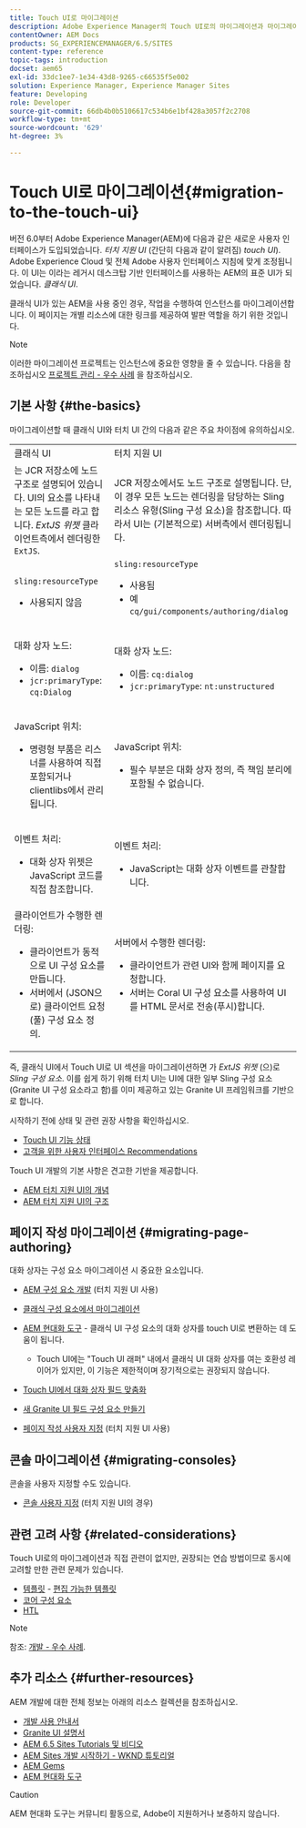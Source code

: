 ```yaml
---
title: Touch UI로 마이그레이션
description: Adobe Experience Manager의 Touch UI로의 마이그레이션과 마이그레이션이 사용자에게 미치는 영향에 대해 알아봅니다.
contentOwner: AEM Docs
products: SG_EXPERIENCEMANAGER/6.5/SITES
content-type: reference
topic-tags: introduction
docset: aem65
exl-id: 33dc1ee7-1e34-43d8-9265-c66535f5e002
solution: Experience Manager, Experience Manager Sites
feature: Developing
role: Developer
source-git-commit: 66db4b0b5106617c534b6e1bf428a3057f2c2708
workflow-type: tm+mt
source-wordcount: '629'
ht-degree: 3%

---
```


# Touch UI로 마이그레이션{#migration-to-the-touch-ui}

버전 6.0부터 Adobe Experience Manager(AEM)에 다음과 같은 새로운 사용자 인터페이스가 도입되었습니다. *터치 지원 UI* (간단히 다음과 같이 알려짐) *touch UI*). Adobe Experience Cloud 및 전체 Adobe 사용자 인터페이스 지침에 맞게 조정됩니다. 이 UI는 이라는 레거시 데스크탑 기반 인터페이스를 사용하는 AEM의 표준 UI가 되었습니다. *클래식 UI*.

클래식 UI가 있는 AEM을 사용 중인 경우, 작업을 수행하여 인스턴스를 마이그레이션합니다. 이 페이지는 개별 리소스에 대한 링크를 제공하여 발판 역할을 하기 위한 것입니다.

>[!NOTE]
>
>이러한 마이그레이션 프로젝트는 인스턴스에 중요한 영향을 줄 수 있습니다. 다음을 참조하십시오 [프로젝트 관리 - 우수 사례](/help/managing/best-practices.md) 을 참조하십시오.

## 기본 사항 {#the-basics}

마이그레이션할 때 클래식 UI와 터치 UI 간의 다음과 같은 주요 차이점에 유의하십시오.

<table>
 <tbody>
  <tr>
   <td>클래식 UI</td>
   <td>터치 지원 UI</td>
  </tr>
  <tr>
   <td>는 JCR 저장소에 노드 구조로 설명되어 있습니다. UI의 요소를 나타내는 모든 노드를 라고 합니다. <em>ExtJS 위젯</em> 클라이언트측에서 렌더링한 <code>ExtJS</code>.</td>
   <td>JCR 저장소에서도 노드 구조로 설명됩니다. 단, 이 경우 모든 노드는 렌더링을 담당하는 Sling 리소스 유형(Sling 구성 요소)을 참조합니다. 따라서 UI는 (기본적으로) 서버측에서 렌더링됩니다.</td>
  </tr>
  <tr>
   <td><p><code>sling:resourceType</code></p>
    <ul>
     <li>사용되지 않음</li>
    </ul> </td>
   <td><code>sling:resourceType</code>
    <ul>
     <li>사용됨</li>
     <li>예<br /> <code>cq/gui/components/authoring/dialog</code><br /> </li>
    </ul> </td>
  </tr>
  <tr>
   <td><p>대화 상자 노드:</p>
    <ul>
     <li>이름: <code>dialog</code></li>
     <li><code>jcr:primaryType</code>: <code>cq:Dialog</code></li>
    </ul> </td>
   <td><p>대화 상자 노드:</p>
    <ul>
     <li>이름: <code>cq:dialog</code></li>
     <li><code>jcr:primaryType</code>: <code>nt:unstructured</code></li>
    </ul> </td>
  </tr>
  <tr>
   <td><p>JavaScript 위치:</p>
    <ul>
     <li>명령형 부품은 리스너를 사용하여 직접 포함되거나 clientlibs에서 관리됩니다.</li>
    </ul> </td>
   <td><p>JavaScript 위치:</p>
    <ul>
     <li>필수 부분은 대화 상자 정의, 즉 책임 분리에 포함될 수 없습니다.</li>
    </ul> </td>
  </tr>
  <tr>
   <td><p>이벤트 처리:</p>
    <ul>
     <li>대화 상자 위젯은 JavaScript 코드를 직접 참조합니다.</li>
    </ul> </td>
   <td><p>이벤트 처리:</p>
    <ul>
     <li>JavaScript는 대화 상자 이벤트를 관찰합니다.</li>
    </ul> </td>
  </tr>
  <tr>
   <td>클라이언트가 수행한 렌더링:
    <ul>
     <li>클라이언트가 동적으로 UI 구성 요소를 만듭니다.</li>
     <li>서버에서 (JSON으로) 클라이언트 요청 (풀) 구성 요소 정의.</li>
    </ul> </td>
   <td>서버에서 수행한 렌더링:
    <ul>
     <li>클라이언트가 관련 UI와 함께 페이지를 요청합니다.</li>
     <li>서버는 Coral UI 구성 요소를 사용하여 UI를 HTML 문서로 전송(푸시)합니다.<br /> </li>
    </ul> </td>
  </tr>
 </tbody>
</table>

즉, 클래식 UI에서 Touch UI로 UI 섹션을 마이그레이션하면 가 *ExtJS 위젯* (으)로 *Sling 구성 요소*. 이를 쉽게 하기 위해 터치 UI는 UI에 대한 일부 Sling 구성 요소(Granite UI 구성 요소라고 함)를 이미 제공하고 있는 Granite UI 프레임워크를 기반으로 합니다.

시작하기 전에 상태 및 관련 권장 사항을 확인하십시오.

* [Touch UI 기능 상태](/help/release-notes/touch-ui-features-status.md)
* [고객을 위한 사용자 인터페이스 Recommendations](/help/sites-deploying/ui-recommendations.md)

Touch UI 개발의 기본 사항은 견고한 기반을 제공합니다.

* [AEM 터치 지원 UI의 개념](/help/sites-developing/touch-ui-concepts.md)
* [AEM 터치 지원 UI의 구조](/help/sites-developing/touch-ui-structure.md)

## 페이지 작성 마이그레이션 {#migrating-page-authoring}

대화 상자는 구성 요소 마이그레이션 시 중요한 요소입니다.

* [AEM 구성 요소 개발](/help/sites-developing/developing-components.md) (터치 지원 UI 사용)
* [클래식 구성 요소에서 마이그레이션](/help/sites-developing/developing-components.md#migrating-from-a-classic-component)
* [AEM 현대화 도구](/help/sites-developing/modernization-tools.md) - 클래식 UI 구성 요소의 대화 상자를 touch UI로 변환하는 데 도움이 됩니다.

   * Touch UI에는 &quot;Touch UI 래퍼&quot; 내에서 클래식 UI 대화 상자를 여는 호환성 레이어가 있지만, 이 기능은 제한적이며 장기적으로는 권장되지 않습니다.

* [Touch UI에서 대화 상자 필드 맞춤화](https://helpx.adobe.com/experience-manager/kt/eseminars/gems/aem-customizing-dialog-fields-in-touch-ui.html)
* [새 Granite UI 필드 구성 요소 만들기](/help/sites-developing/granite-ui-component.md)
* [페이지 작성 사용자 지정](/help/sites-developing/customizing-page-authoring-touch.md) (터치 지원 UI 사용)

## 콘솔 마이그레이션 {#migrating-consoles}

콘솔을 사용자 지정할 수도 있습니다.

* [콘솔 사용자 지정](/help/sites-developing/customizing-consoles-touch.md) (터치 지원 UI의 경우)

## 관련 고려 사항 {#related-considerations}

Touch UI로의 마이그레이션과 직접 관련이 없지만, 권장되는 연습 방법이므로 동시에 고려할 만한 관련 문제가 있습니다.

* [템플릿](/help/sites-developing/templates.md) - [편집 가능한 템플릿](/help/sites-developing/page-templates-editable.md)
* [코어 구성 요소](https://experienceleague.adobe.com/docs/experience-manager-core-components/using/introduction.html?lang=ko-KR)
* [HTL](https://experienceleague.adobe.com/docs/experience-manager-htl/content/overview.html)

>[!NOTE]
>
>참조: [개발 - 우수 사례](/help/sites-developing/best-practices.md).

## 추가 리소스 {#further-resources}

AEM 개발에 대한 전체 정보는 아래의 리소스 컬렉션을 참조하십시오.

* [개발 사용 안내서](/help/sites-developing/getting-started.md)
* [Granite UI 설명서](https://developer.adobe.com/experience-manager/reference-materials/6-5/granite-ui/api/jcr_root/libs/granite/ui/index.html)
* [AEM 6.5 Sites Tutorials 및 비디오](https://experienceleague.adobe.com/docs/experience-manager-learn/sites/overview.html)
* [AEM Sites 개발 시작하기 - WKND 튜토리얼](/help/sites-developing/getting-started.md)
* [AEM Gems](https://experienceleague.adobe.com/docs/events/experience-manager-gems-recordings/overview.html)
* [AEM 현대화 도구](https://opensource.adobe.com/aem-modernize-tools/)

>[!CAUTION]
>
>AEM 현대화 도구는 커뮤니티 활동으로, Adobe이 지원하거나 보증하지 않습니다.
